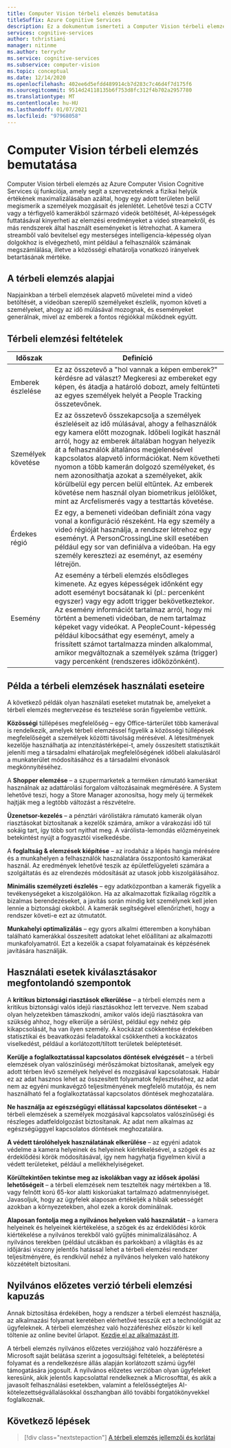 ```yaml
---
title: Computer Vision térbeli elemzés bemutatása
titleSuffix: Azure Cognitive Services
description: Ez a dokumentum ismerteti a Computer Vision térbeli elemzési tárolójának alapvető fogalmait és funkcióit.
services: cognitive-services
author: tchristiani
manager: nitinme
ms.author: terrychr
ms.service: cognitive-services
ms.subservice: computer-vision
ms.topic: conceptual
ms.date: 12/14/2020
ms.openlocfilehash: 402ee6d5efdd489914cb7d283c7c46d4f7d175f6
ms.sourcegitcommit: 9514d24118135b6f753d8fc312f4b702a2957780
ms.translationtype: MT
ms.contentlocale: hu-HU
ms.lasthandoff: 01/07/2021
ms.locfileid: "97968058"
---
```

# <a name="introduction-to-computer-vision-spatial-analysis"></a>Computer Vision térbeli elemzés bemutatása

Computer Vision térbeli elemzés az Azure Computer Vision Cognitive Services új funkciója, amely segít a szervezeteknek a fizikai helyük értékének maximalizálásában azáltal, hogy egy adott területen belül megismerik a személyek mozgásait és jelenlétét. Lehetővé teszi a CCTV vagy a térfigyelő kamerákból származó videók betöltését, AI-képességek futtatásával kinyerheti az elemzési eredményeket a videó streamekről, és más rendszerek által használt eseményeket is létrehozhat. A kamera streamből való bevitelsel egy mesterséges intelligencia-képesség olyan dolgokhoz is elvégezhető, mint például a felhasználók számának megszámlálása, illetve a közösségi elhatárolja vonatkozó irányelvek betartásának mértéke.

## <a name="the-basics-of-spatial-analysis"></a>A térbeli elemzés alapjai

Napjainkban a térbeli elemzések alapvető műveletei mind a videó betöltését, a videóban szereplő személyeket észlelik, nyomon követi a személyeket, ahogy az idő múlásával mozognak, és eseményeket generálnak, mivel az emberek a fontos régiókkal működnek együtt.

## <a name="spatial-analysis-terms"></a>Térbeli elemzési feltételek

| Időszak | Definíció |
|------|------------|
| Emberek észlelése | Ez az összetevő a "hol vannak a képen emberek?" kérdésre ad választ? Megkeresi az embereket egy képen, és átadja a határoló dobozt, amely feltünteti az egyes személyek helyét a People Tracking összetevőnek. |
| Személyek követése | Ez az összetevő összekapcsolja a személyek észleléseit az idő múlásával, ahogy a felhasználók egy kamera előtt mozognak. Időbeli logikát használ arról, hogy az emberek általában hogyan helyezik át a felhasználók általános megjelenésével kapcsolatos alapvető információkat. Nem követheti nyomon a több kamerán dolgozó személyeket, és nem azonosíthatja azokat a személyeket, akik körülbelül egy percen belül eltűntek. Az emberek követése nem használ olyan biometrikus jelölőket, mint az Arcfelismerés vagy a testtartás követése. |
| Érdekes régió | Ez egy, a bemeneti videóban definiált zóna vagy vonal a konfiguráció részeként. Ha egy személy a videó régióját használja, a rendszer létrehoz egy eseményt. A PersonCrossingLine skill esetében például egy sor van definiálva a videóban. Ha egy személy keresztezi az eseményt, az esemény létrejön. |
| Esemény | Az esemény a térbeli elemzés elsődleges kimenete. Az egyes képességek időnként egy adott eseményt bocsátanak ki (pl.: percenként egyszer) vagy egy adott trigger bekövetkeztekor. Az esemény információt tartalmaz arról, hogy mi történt a bemeneti videóban, de nem tartalmaz képeket vagy videókat. A PeopleCount-képesség például kibocsáthat egy eseményt, amely a frissített számot tartalmazza minden alkalommal, amikor megváltoznak a személyek száma (trigger) vagy percenként (rendszeres időközönként). |

## <a name="example-use-cases-for-spatial-analysis"></a>Példa a térbeli elemzések használati eseteire

A következő példák olyan használati eseteket mutatnak be, amelyeket a térbeli elemzés megtervezése és tesztelése során figyelembe vettünk.

**Közösségi** túllépéses megfelelőség – egy Office-tárterület több kamerával is rendelkezik, amelyek térbeli elemzéssel figyelik a közösségi túllépések megfelelőségét a személyek közötti távolság mérésével. A létesítmények kezelője használhatja az intenzitástérképei-t, amely összesített statisztikáit jeleníti meg a társadalmi elhatároljak megfelelőségének időbeli alakulásáról a munkaterület módosításához és a társadalmi elvonások megkönnyítéséhez.

A **Shopper elemzése** – a szupermarketek a terméken rámutató kamerákat használnak az adattárolási forgalom változásainak megmérésére. A System lehetővé teszi, hogy a Store Manager azonosítsa, hogy mely új termékek hajtják meg a legtöbb változást a részvételre.

**Üzenetsor-kezelés** – a pénztári várólistákra rámutató kamerák olyan riasztásokat biztosítanak a kezelők számára, amikor a várakozási idő túl sokáig tart, így több sort nyithat meg. A várólista-lemondás előzményeinek betekintést nyújt a fogyasztói viselkedésbe.

A **foglaltság & elemzések kiépítése** – az irodaház a lépés hangja mérésére és a munkahelyen a felhasználók használatára összpontosító kamerákat használ. Az eredmények lehetővé teszik az épületfelügyeleti számára a szolgáltatás és az elrendezés módosítását az utasok jobb kiszolgálásához.

**Minimális személyzeti észlelés** – egy adatközpontban a kamerák figyelik a tevékenységeket a kiszolgálókon. Ha az alkalmazottak fizikailag rögzítik a bizalmas berendezéseket, a javítás során mindig két személynek kell jelen lennie a biztonsági okokból. A kamerák segítségével ellenőrizheti, hogy a rendszer követi-e ezt az útmutatót.

**Munkahelyi optimalizálás** – egy gyors alkalmi étteremben a konyhában található kamerákkal összesített adatokat lehet előállítani az alkalmazotti munkafolyamatról. Ezt a kezelők a csapat folyamatainak és képzésének javítására használják.

## <a name="considerations-when-choosing-a-use-case"></a>Használati esetek kiválasztásakor megfontolandó szempontok

A **kritikus biztonsági riasztások elkerülése** – a térbeli elemzés nem a kritikus biztonsági valós idejű riasztásokhoz lett tervezve. Nem szabad olyan helyzetekben támaszkodni, amikor valós idejű riasztásokra van szükség ahhoz, hogy elkerülje a sérülést, például egy nehéz gép kikapcsolását, ha van ilyen személy. A kockázat csökkentése érdekében statisztikai és beavatkozási feladatokkal csökkentheti a kockázatos viselkedést, például a korlátozott/tiltott területek beléptetését.

**Kerülje a foglalkoztatással kapcsolatos döntések elvégzését** – a térbeli elemzések olyan valószínűségi mérőszámokat biztosítanak, amelyek egy adott térben lévő személyek helyével és mozgásával kapcsolatosak. Habár ez az adat hasznos lehet az összesített folyamatok fejlesztéséhez, az adat nem az egyéni munkavégző teljesítményének megfelelő mutatója, és nem használható fel a foglalkoztatással kapcsolatos döntések meghozatalára.

**Ne használja az egészségügyi ellátással kapcsolatos döntéseket** – a térbeli elemzések a személyek mozgásával kapcsolatos valószínűségi és részleges adatfeldolgozást biztosítanak. Az adat nem alkalmas az egészségüggyel kapcsolatos döntések meghozatalára.

**A védett tárolóhelyek használatának elkerülése** – az egyéni adatok védelme a kamera helyeinek és helyeinek kiértékelésével, a szögek és az érdeklődési körök módosításával, így nem hagyhatja figyelmen kívül a védett területeket, például a mellékhelyiségeket.

**Körültekintően tekintse meg az iskolákban vagy az idősek ápolási lehetőségeit** – a térbeli elemzések nem tesztelték nagy mértékben a 18. vagy felnőtt korú 65-kor alatti kiskorúakat tartalmazó adatmennyiséget. Javasoljuk, hogy az ügyfelek alaposan értékeljék a hibák sebességét azokban a környezetekben, ahol ezek a korok dominálnak.

**Alaposan fontolja meg a nyilvános helyeken való használatát** – a kamera helyeinek és helyeinek kiértékelése, a szögek és az érdeklődési körök kiértékelése a nyilvános terekből való gyűjtés minimalizálásához. A nyilvános terekben (például utcákban és parkokban) a világítás és az időjárási viszony jelentős hatással lehet a térbeli elemzési rendszer teljesítményére, és rendkívül nehéz a nyilvános helyeken való hatékony közzétételt biztosítani.

## <a name="spatial-analysis-gating-for-public-preview"></a>Nyilvános előzetes verzió térbeli elemzési kapuzás

Annak biztosítása érdekében, hogy a rendszer a térbeli elemzést használja, az alkalmazási folyamat keretében elérhetővé tesszük ezt a technológiát az ügyfeleknek. A térbeli elemzéshez való hozzáféréshez először ki kell töltenie az online bevitel űrlapot. [Kezdje el az alkalmazást itt](https://forms.office.com/Pages/ResponsePage.aspx?id=v4j5cvGGr0GRqy180BHbRyQZ7B8Cg2FEjpibPziwPcZUNlQ4SEVORFVLTjlBSzNLRlo0UzRRVVNPVy4u).

A térbeli elemzés nyilvános előzetes verziójához való hozzáférésre a Microsoft saját belátása szerint a jogosultsági feltételek, a beléptetési folyamat és a rendelkezésre állás alapján korlátozott számú ügyfél támogatására jogosult. A nyilvános előzetes verzióban olyan ügyfeleket keresünk, akik jelentős kapcsolattal rendelkeznek a Microsofttal, és akik a javasolt felhasználási esetekben, valamint a felelősségteljes AI-kötelezettségvállalásokkal összhangban álló további forgatókönyvekkel foglalkoznak.

## <a name="next-steps"></a>Következő lépések

> [!div class="nextstepaction"]
> [A térbeli elemzés jellemzői és korlátai](https://docs.microsoft.com/legal/cognitive-services/computer-vision/accuracy-and-limitations?context=%2fazure%2fcognitive-services%2fComputer-vision%2fcontext%2fcontext)
